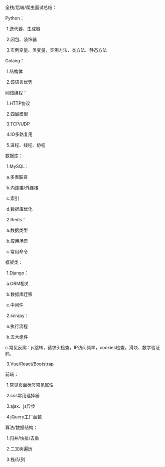 全栈/后端/爬虫面试总结：

Python：

​	1.迭代器、生成器

​	2.闭包、装饰器

​	3.实例变量、类变量，实例方法、类方法、静态方法

Golang：

​	1.结构体

​	2.该语言优势

网络编程：

​	1.HTTP协议

​	2.四层模型

​	3.TCP/UDP

​	4.IO多路复用

​	5.进程、线程、协程

数据库：

​	1.MySQL：

​		a.多表联查

​		b.内连接/外连接

​		c.索引

​		d.数据库优化

​	2.Redis：

​		a.数据类型

​		b.应用场景

​		c.常用命令

框架类：

​	1.Django：

​		a.ORM相关

​		b.数据库迁移

​		c.中间件

​	2.scrapy：

​		a.执行流程

​		b.五大组件

​		c.常见反爬：js跳转，请求头检查，IP访问频率，cookies检查，滑块、数字验证码，

​	3.Vue/React/Bootstrap

前端：

​	1.常见页面标签常见属性

​	2.css常用选择器

​	3.ajax、js异步

​	4.jQuery工厂函数

算法/数据结构：

​	1.归并/快排/去重

​	2.二叉树遍历

​	3.栈/队列

​		

